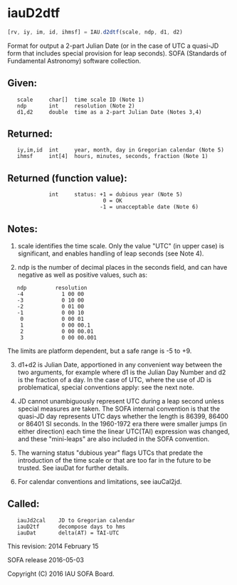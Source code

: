 # iauD2dtf

```js
[rv, iy, im, id, ihmsf] = IAU.d2dtf(scale, ndp, d1, d2)
```

Format for output a 2-part Julian Date (or in the case of UTC a
quasi-JD form that includes special provision for leap seconds).
SOFA (Standards of Fundamental Astronomy) software collection.


## Given:
```
   scale     char[]  time scale ID (Note 1)
   ndp       int     resolution (Note 2)
   d1,d2     double  time as a 2-part Julian Date (Notes 3,4)
```

## Returned:
```
   iy,im,id  int     year, month, day in Gregorian calendar (Note 5)
   ihmsf     int[4]  hours, minutes, seconds, fraction (Note 1)
```

## Returned (function value):
```
             int     status: +1 = dubious year (Note 5)
                              0 = OK
                             -1 = unacceptable date (Note 6)
```

## Notes:

1) scale identifies the time scale.  Only the value "UTC" (in upper
   case) is significant, and enables handling of leap seconds (see
   Note 4).

2) ndp is the number of decimal places in the seconds field, and can
   have negative as well as positive values, such as:

```
   ndp         resolution
   -4            1 00 00
   -3            0 10 00
   -2            0 01 00
   -1            0 00 10
    0            0 00 01
    1            0 00 00.1
    2            0 00 00.01
    3            0 00 00.001
```

   The limits are platform dependent, but a safe range is -5 to +9.

3) d1+d2 is Julian Date, apportioned in any convenient way between
   the two arguments, for example where d1 is the Julian Day Number
   and d2 is the fraction of a day.  In the case of UTC, where the
   use of JD is problematical, special conventions apply:  see the
   next note.

4) JD cannot unambiguously represent UTC during a leap second unless
   special measures are taken.  The SOFA internal convention is that
   the quasi-JD day represents UTC days whether the length is 86399,
   86400 or 86401 SI seconds.  In the 1960-1972 era there were
   smaller jumps (in either direction) each time the linear UTC(TAI)
   expression was changed, and these "mini-leaps" are also included
   in the SOFA convention.

5) The warning status "dubious year" flags UTCs that predate the
   introduction of the time scale or that are too far in the future
   to be trusted.  See iauDat for further details.

6) For calendar conventions and limitations, see iauCal2jd.

## Called:
```
   iauJd2cal    JD to Gregorian calendar
   iauD2tf      decompose days to hms
   iauDat       delta(AT) = TAI-UTC
```

This revision:  2014 February 15

SOFA release 2016-05-03

Copyright (C) 2016 IAU SOFA Board.